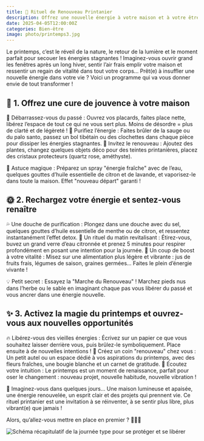 ```yaml
---
title: 🌸 Rituel de Renouveau Printanier
description: Offrez une nouvelle énergie à votre maison et à votre être ! 🌞✨
date: 2025-04-05T12:00:00Z
categories: Bien-être
image: photo/printemps3.jpg
---
```


Le printemps, c’est le réveil de la nature, le retour de la lumière et le moment parfait pour secouer les énergies stagnantes ! Imaginez-vous ouvrir grand les fenêtres après un long hiver, sentir l’air frais emplir votre maison et ressentir un regain de vitalité dans tout votre corps… Prêt(e) à insuffler une nouvelle énergie dans votre vie ? Voici un programme qui va vous donner envie de tout transformer !

## 🏡 1. Offrez une cure de jouvence à votre maison

🔹 Débarrassez-vous du passé : Ouvrez vos placards, faites place nette, libérez l’espace de tout ce qui ne vous sert plus. Moins de désordre = plus de clarté et de légèreté !
🔹 Purifiez l’énergie : Faites brûler de la sauge ou du palo santo, passez un bol tibétain ou des clochettes dans chaque pièce pour dissiper les énergies stagnantes.
🔹 Invitez le renouveau : Ajoutez des plantes, changez quelques objets déco pour des teintes printanières, placez des cristaux protecteurs (quartz rose, améthyste).

💫 Astuce magique : Préparez un spray "énergie fraîche" avec de l’eau, quelques gouttes d’huile essentielle de citron et de lavande, et vaporisez-le dans toute la maison. Effet "nouveau départ" garanti !

## 🌞 2. Rechargez votre énergie et sentez-vous renaître

💦 Une douche de purification : Plongez dans une douche avec du sel, quelques gouttes d’huile essentielle de menthe ou de citron, et ressentez instantanément l’effet detox.
🌿 Un rituel du matin revitalisant : Étirez-vous, buvez un grand verre d’eau citronnée et prenez 5 minutes pour respirer profondément en posant une intention pour la journée.
🥗 Un coup de boost à votre vitalité : Misez sur une alimentation plus légère et vibrante : jus de fruits frais, légumes de saison, graines germées… Faites le plein d’énergie vivante !

💡 Petit secret : Essayez la "Marche du Renouveau" ! Marchez pieds nus dans l’herbe ou le sable en imaginant chaque pas vous libérer du passé et vous ancrer dans une énergie nouvelle.

## ✨ 3. Activez la magie du printemps et ouvrez-vous aux nouvelles opportunités

🔥 Libérez-vous des vieilles énergies : Écrivez sur un papier ce que vous souhaitez laisser derrière vous, puis brûlez-le symboliquement. Place ensuite à de nouvelles intentions !
🌸 Créez un coin "renouveau" chez vous : Un petit autel ou un espace dédié à vos aspirations du printemps, avec des fleurs fraîches, une bougie blanche et un carnet de gratitude.
🔮 Écoutez votre intuition : Le printemps est un moment de renaissance, parfait pour oser le changement : nouveau projet, nouvelle habitude, nouvelle vibration !

🌟 Imaginez-vous dans quelques jours… Une maison lumineuse et apaisée, une énergie renouvelée, un esprit clair et des projets qui prennent vie. Ce rituel printanier est une invitation à se réinventer, à se sentir plus libre, plus vibrant(e) que jamais !

Alors, qu’allez-vous mettre en place en premier ? 🌿✨😊

![Schéma récapitulatif de la journée type pour se protéger et se libérer](/photo/printemps.png)
